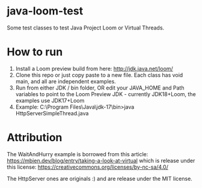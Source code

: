 # java-loom-test
Some test classes to test Java Project Loom or Virtual Threads. 

# How to run

1. Install a Loom preview build from here: http://jdk.java.net/loom/
2. Clone this repo or just copy paste to a new file. Each class has void main, and all are independent examples.
3. Run from either JDK / bin folder, OR edit your JAVA_HOME and Path variables to point to the Loom Preview JDK - currently JDK18+Loom, the examples use JDK17+Loom
4. Example: C:\Program Files\Java\jdk-17\bin>java HttpServerSimpleThread.java

# Attribution
The WaitAndHurry example is borrowed from this article: https://mbien.dev/blog/entry/taking-a-look-at-virtual which is release under this license: https://creativecommons.org/licenses/by-nc-sa/4.0/

The HttpServer ones are originals :) and are release under the MIT license. 
